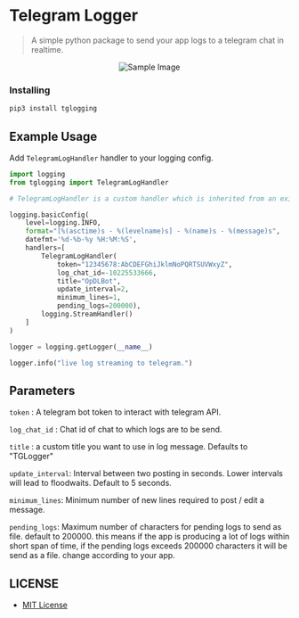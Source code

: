 # Telegram Logger 

> A simple python package to send your app logs to a telegram chat in realtime.

<p align="center">
  <img src="images/tglogger.jpg" alt="Sample Image">
</p>

### Installing

``` bash
pip3 install tglogging
```

## Example Usage

Add ```TelegramLogHandler``` handler to your logging config.


```python
import logging
from tglogging import TelegramLogHandler

# TelegramLogHandler is a custom handler which is inherited from an existing handler. ie, StreamHandler.

logging.basicConfig(
    level=logging.INFO,
    format="[%(asctime)s - %(levelname)s] - %(name)s - %(message)s",
    datefmt='%d-%b-%y %H:%M:%S',
    handlers=[
        TelegramLogHandler(
            token="12345678:AbCDEFGhiJklmNoPQRTSUVWxyZ", 
            log_chat_id=-10225533666,
            title="OpDLBot",
            update_interval=2, 
            minimum_lines=1, 
            pending_logs=200000),
        logging.StreamHandler()
    ]
)

logger = logging.getLogger(__name__)

logger.info("live log streaming to telegram.")

```
## Parameters

```token``` : A telegram bot token to interact with telegram API.

```log_chat_id``` : Chat id of chat to which logs are to be send.

```title``` : a custom title you want to use in log message. Defaults to "TGLogger"

```update_interval```: Interval between two posting in seconds. Lower intervals will lead to floodwaits. Default to 5 seconds.

```minimum_lines```: Minimum number of new lines required to post / edit a message.

```pending_logs```: Maximum number of characters for pending logs to send as file.
default to 200000. this means if the app is producing a lot of logs within short span of time, if the pending logs exceeds 200000 characters it will be send as a file. change according to your app.


## LICENSE

- [MIT License](./LICENSE)